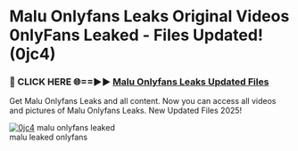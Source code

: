 # Malu Onlyfans Leaks Original Videos 0nlyFans Leaked - Files Updated! (0jc4)

<h3>🔴 CLICK HERE 🌐==►► <a href="https://tinyurl.com/2jnfzry5" rel="nofollow">Malu Onlyfans Leaks Updated Files</a></h3>

Get Malu Onlyfans Leaks and all content. Now you can access all videos and pictures of Malu Onlyfans Leaks. New Updated Files 2025!

[![0jc4](https://i.imgur.com/GyGTBgg.gif)](https://tinyurl.com/2jnfzry5)
malu onlyfans leaked<br>
malu leaked onlyfans